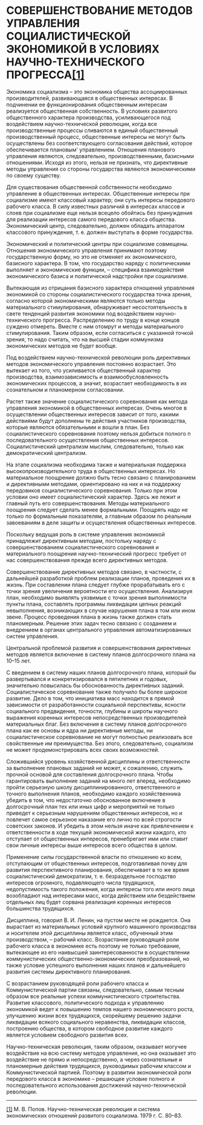 # СОВЕРШЕНСТВОВАНИЕ МЕТОДОВ УПРАВЛЕНИЯ СОЦИАЛИСТИЧЕСКОЙ ЭКОНОМИКОЙ В УСЛОВИЯХ НАУЧНО-ТЕХНИЧЕСКОГО ПРОГРЕССА[[1]](#_ftn1)

Экономика социализма – это экономика общества ассоциированных производителей, развивающаяся в общественных интересах. В подчинении ее функционирования общественным интересам реализуется общественная собственность. В условиях развитого общественного характера производства, усиливающегося под воздействием научно-технической революции, когда все производственные процессы сливаются в единый общественный производственный процесс, общественные интересы не могут быть осуществлены без соответствующего согласования действий, которое обеспечивается плановым' управлением. Отношения планового управления являются, следовательно, производственными, базисными отношениями. Исходя из этого, нельзя не признать, что директивные методы управления со стороны государства являются экономическими по своему существу.

Для существования общественной собственности необходимо управление в общественных интересах. Общественные интересы при социализме имеют классовый характер; они суть интересы передового рабочего класса. В силу известных различий в интересах классов и слоев при социализме еще нельзя всецело обойтись без принуждения для реализации интересов самого передового класса общества. Экономический центр, следовательно, должен обладать аппаратом классового принуждения, т. е. должен выступать в форме государства.

Экономический и политический центры при социализме совмещены. Отношения экономического управления принимают поэтому государственную форму, но это не отменяет их экономического, базисного характера. В том, что государство наряду с политическими выполняет и экономические функции, – специфика взаимодействия экономического базиса и политической надстройки при социализме.

Вытекающая из отрицания базисного характера отношений управления экономикой со стороны социалистического государства точка зрения, согласно которой экономическими являются только методы материального стимулирования, обнаруживает несостоятельность в свете тенденций развития экономики под воздействием научно-технического прогресса. Распределению по труду в конце концов суждено отмереть. Вместе с ним отомрут и методы материального стимулирования. Таким образом, если согласиться с указанной точкой зрения, то надо считать, что на высшей стадии коммунизма экономических методов не будет вообще.

Под воздействием научно-технической революции роль директивных методов экономического управления постоянно возрастает. Это вытекает из того, что усиливается общественный характер производства, взаимозависимость и взаимообусловленность экономических процессов, а значит, возрастает необходимость в их сознательном и планомерном согласовании.

Растет также значение социалистического соревнования как метода управления экономикой в общественных интересах. Очень многое в осуществлении общественных интересов зависит от того, какими действиями будут дополнены те действия участников производства, которые являются обязательными и вошли в план. Без социалистического соревнования поэтому нельзя добиться полного п последовательного осуществления общественных интересов. Социалистический централизм мыслим, следовательно, только как демократический централизм.

На этапе социализма необходима также и материальная поддержка высокопроизводительного труда в общественных интересах. Но материальное поощрение должно быть тесно связано с планированием и директивными методами, ориентировано на них и на поддержку передовиков социалистического соревнования. Только при этом условии оно имеет социалистический характер. Здесь же лежит и главный путь его совершенствования. Методы материального поощрения следует сделать менее формальными. Поощрять надо не только по формальным показателям, а главным образом по реальным завоеваниям в деле защиты и осуществления общественных интересов.

Поскольку ведущая роль в системе управления экономикой принадлежит директивным методам, постольку наряду с совершенствованием социалистического соревнования и материального поощрения научно-технический прогресс требует от нас совершенствования прежде всего директивных методов.

Совершенствование директивных методов связано, в частности, с дальнейшей разработкой проблем реализации планов, проведения их в жизнь. При составлении плана следует глубже прорабатывать его с точки зрения увеличения вероятности его осуществления. Анализируя план, необходимо выявлять уязвимые с точки зрения выполнимости пункты плана, составлять программы ликвидации цепных реакций невыполнения, возникающих в случае нарушения плана в том или ином звене. Процесс проведения плана в жизнь также должен стать планомерным. Решение этих задач тесно связано с созданием и внедрением в органах центрального управления автоматизированных систем управления.

Центральной проблемой развития и совершенствования директивных методов является включение в систему планов долгосрочного плана на 10–15 лет.

С введением в систему наших планов долгосрочного плана, который бы развертывался и конкретизировался в пятилетних и годовых, значительно повысилась бы обоснованность директивных заданий. Социалистическое соревнование также получило бы более широкое развитие. Дело в том, что инициатива масс находится в прямой зависимости от разработанности социальной перспективы, ясности социального предвидения, точности, глубины и широты научного выражения коренных интересов непосредственных производителей материальных благ. Без включения в систему планов долгосрочного плана как ее основы и ядра ни директивные методы, ни социалистическое соревнование не могут полностью реализовать все свойственные им преимущества. Без этого, следовательно, социализм не может продемонстрировать всех своих возможностей.

Сложившийся уровень хозяйственной дисциплины и ответственности за выполнение плановых заданий не может, к сожалению, служить прочной основой для составления долгосрочного плана. Чтобы гарантировать выполнение заданий на много лет вперед, необходимо пройти серьезную школу дисциплинированного, ответственного и точного выполнения планов, необходимо каждого хозяйственника убедить в том, что недостаточно обоснованное включение в долгосрочный план тех или иных цифр и мероприятий не только приведет к серьезным нарушениям общественных интересов, но и повлечет самое серьезное наказание его лично по всей строгости советских законов. И убедить в этом нельзя иначе как привлечением к ответственности в ходе текущей экономической жизни каждого, кто отступает от общественных интересов, пренебрегает ими или ставит свои личные интересы выше интересов всего общества в целом.

Применение силы государственной власти по отношению ко всем, отступающим от общественных интересов, подготавливая почву для развития перспективного планирования, обеспечивает в то же время социалистический демократизм, т. е. безраздельное господство интересов огромного, подавляющего числа трудящихся, недопустимость такого положения, когда интересы того или иного лица возобладают над интересами масс, когда действием или бездействием отдельных лиц будет сорвана реализация коренных интересов большинства трудящихся.

Дисциплина, говорил В. И. Ленин, на пустом месте не рождается. Она вырастает из материальных условий крупного машинного производства и носителем этой дисциплины является класс, обученный этим производством, – рабочий класс. Возрастание руководящей роли рабочего класса в экономике есть поэтому не только требование, вытекающее из его наивысшей заинтересованности в осуществлении коммунистических общественно-экономических преобразований, но также условие успешного выполнения наших планов и дальнейшего развития системы директивного планирования.

С возрастанием руководящей роли рабочего класса и Коммунистической партии связаны, следовательно, самым тесным образом все реальные успехи коммунистического строительства. Развитие классового, политического подхода к управлению экономикой ведет к повышению темпов нашего экономического роста, улучшению жизни всех трудящихся, скорейшему решению задачи ликвидации всякого социального неравенства, ликвидации классов, построению общества, в котором свободное развитие каждого является условием свободного развития всех.

Научно-техническая революция, таким образом, оказывает могучее воздействие на всю систему методов управления, но она оказывает это воздействие не прямо и непосредственно, а через сознательные и планомерные действия трудящихся, руководимых рабочим классом и Коммунистической партией. Поэтому в развитии экономической роли передового класса в экономике – решающее условие полного и последовательного использования достижений научно-технической революции.

  

  

---

[[1]](#_ftnref1) М. В. Попов. Научно-техническая революция и система экономических отношений развитого социализма. 1979 г. С. 80–83.